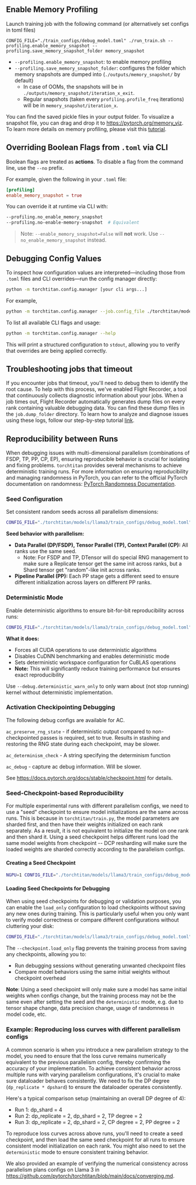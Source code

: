 ## Enable Memory Profiling

Launch training job with the following command (or alternatively set configs in toml files)
```
CONFIG_FILE="./train_configs/debug_model.toml" ./run_train.sh --profiling.enable_memory_snapshot --profiling.save_memory_snapshot_folder memory_snapshot
```
* `--profiling.enable_memory_snapshot`: to enable memory profiling
* `--profiling.save_memory_snapshot_folder`: configures the folder which memory snapshots are dumped into (`./outputs/memory_snapshot/` by default)
	+ In case of OOMs, the snapshots will be in `./outputs/memory_snapshot/iteration_x_exit`.
	+ Regular snapshots (taken every `profiling.profile_freq` iterations) will be in `memory_snapshot/iteration_x`.

You can find the saved pickle files in your output folder.
To visualize a snapshot file, you can drag and drop it to <https://pytorch.org/memory_viz>. To learn more details on memory profiling, please visit this [tutorial](https://pytorch.org/blog/understanding-gpu-memory-1/).

## Overriding Boolean Flags from `.toml` via CLI

Boolean flags are treated as **actions**. To disable a flag from the command line, use the `--no` prefix.

For example, given the following in your `.toml` file:

```toml
[profiling]
enable_memory_snapshot = true

```
You can override it at runtime via CLI with:

```bash
--profiling.no_enable_memory_snapshot
--profiling.no-enable-memory-snapshot  # Equivalent
```

> Note: `--enable_memory_snapshot=False` will **not** work. Use `--no_enable_memory_snapshot` instead.

## Debugging Config Values

To inspect how configuration values are interpreted—including those from `.toml` files and CLI overrides—run the config manager directly:

```bash
python -m torchtitan.config.manager [your cli args...]
```

For example,

```bash
python -m torchtitan.config.manager --job.config_file ./torchtitan/models/llama3/train_configs/llama3_8b.toml --profiling.enable_memory_snapshot
```

To list all available CLI flags and usage:

```bash
python -m torchtitan.config.manager --help
```

This will print a structured configuration to `stdout`, allowing you to verify that overrides are being applied correctly.

## Troubleshooting jobs that timeout

If you encounter jobs that timeout, you'll need to debug them to identify the root cause. To help with this process, we've enabled Flight Recorder, a tool that continuously collects diagnostic information about your jobs.
When a job times out, Flight Recorder automatically generates dump files on every rank containing valuable debugging data. You can find these dump files in the `job.dump_folder` directory.
To learn how to analyze and diagnose issues using these logs, follow our step-by-step tutorial [link](https://pytorch.org/tutorials/prototype/flight_recorder_tutorial.html).



## Reproducibility between Runs

When debugging issues with multi-dimensional parallelism (combinations of FSDP, TP, PP, CP, EP), ensuring reproducible behavior is crucial for isolating and fixing problems. `torchtitan` provides several mechanisms to achieve deterministic training runs. For more information on ensuring reproducibility and managing randomness in PyTorch, you can refer to the official PyTorch documentation on randomness: [PyTorch Randomness Documentation](https://docs.pytorch.org/docs/stable/notes/randomness.html).

### Seed Configuration
Set consistent random seeds across all parallelism dimensions:

```bash
CONFIG_FILE="./torchtitan/models/llama3/train_configs/debug_model.toml" ./run_train.sh --debug.seed 42
```

**Seed behavior with parallelism:**
- **Data Parallel (DP/FSDP), Tensor Parallel (TP), Context Parallel (CP):** All ranks use the same seed.
    - Note: For FSDP and TP, DTensor will do special RNG management to make sure a Replicate tensor get the same init across ranks, but a Shard tensor get "random"-like init across ranks.
- **Pipeline Parallel (PP):** Each PP stage gets a different seed to ensure different initialization across layers on different PP ranks.


### Deterministic Mode

Enable deterministic algorithms to ensure bit-for-bit reproducibility across runs:

```bash
CONFIG_FILE="./torchtitan/models/llama3/train_configs/debug_model.toml" ./run_train.sh --debug.deterministic
```

**What it does:**
- Forces all CUDA operations to use deterministic algorithms
- Disables CuDNN benchmarking and enables deterministic mode
- Sets deterministic workspace configuration for CuBLAS operations
- **Note:** This will significantly reduce training performance but ensures exact reproducibility

Use `--debug.deterministic_warn_only` to only warn about (not stop running) kernel without deterministic implementation.

### Activation Checkipointing Debugging ###

The following debug configs are available for AC.

`ac_preserve_rng_state` - if deterministic output compared to non-checkpointed passes is required, set to true. Results in stashing and restoring the RNG state during each checkpoint, may be slower.

`ac_determinism_check` - A string specifying the determinism function

`ac_debug` - capture ac debug information. Will be slower.

See https://docs.pytorch.org/docs/stable/checkpoint.html for details.

### Seed-Checkpoint-based Reproducibility

For multiple experimental runs with different parallelism configs, we need to use a "seed" checkpoint to ensure model initializations are the same across runs. This is because in `torchtitan/train.py`, the model parameters are sharded first, and then have their weights initialized on each rank separately. As a result, it is not equivalent to initialize the model on one rank and then shard it. Using a seed checkpoint helps different runs load the same model weights from checkpoint -- DCP resharding will make sure the loaded weights are sharded correctly according to the parallelism configs.

#### Creating a Seed Checkpoint

```bash
NGPU=1 CONFIG_FILE="./torchtitan/models/llama3/train_configs/debug_model.toml" ./run_train.sh --checkpoint.enable --checkpoint.create_seed_checkpoint --parallelism.data_parallel_replicate_degree 1 --parallelism.data_parallel_shard_degree 1 --parallelism.tensor_parallel_degree 1 --parallelism.pipeline_parallel_degree 1 --parallelism.context_parallel_degree 1 --parallelism.expert_parallel_degree 1
```

#### Loading Seed Checkpoints for Debugging

When using seed checkpoints for debugging or validation purposes, you can enable the `load_only` configuration to load checkpoints without saving any new ones during training. This is particularly useful when you only want to verify model correctness or compare different configurations without cluttering your disk:

```bash
CONFIG_FILE="./torchtitan/models/llama3/train_configs/debug_model.toml" ./run_train.sh --checkpoint.enable --checkpoint.load_only
```

The `--checkpoint.load_only` flag prevents the training process from saving any checkpoints, allowing you to:
- Run debugging sessions without generating unwanted checkpoint files
- Compare model behaviors using the same initial weights without checkpoint overhead

**Note**: Using a seed checkpoint will only make sure a model has same initial weights when configs change, but the training process may not be the same even after setting the seed and the `deterministic` mode, e.g. due to tensor shape change, data precision change, usage of randomness in model code, etc.

### Example: Reproducing loss curves with different parallelism configs

A common scenario is when you introduce a new parallelism strategy to the model, you need to ensure that the loss curve remains numerically equivalent to the previous parallelism config, thereby confirming the accuracy of your implementation. To achieve consistent behavior across multiple runs with varying parallelism configurations, it's crucial to make sure dataloader behaves consistently. We need to fix the DP degree (`dp_replicate * dpshard`) to ensure the dataloader operates consistently.

Here's a typical comparison setup (maintaining an overall DP degree of 4):
- Run 1: dp_shard = 4
- Run 2: dp_replicate = 2, dp_shard = 2, TP degree = 2
- Run 3: dp_replicate = 2, dp_shard = 2, CP degree = 2, PP degree = 2

To reproduce loss curves across above runs, you'll need to create a seed checkpoint, and then load the same seed checkpoint for all runs to ensure consistent model initialization on each rank. You might also need to set the `deterministic` mode to ensure consistent training behavior.

We also provided an example of verifying the numerical consistency across parallelism plans configs on Llama 3 in https://github.com/pytorch/torchtitan/blob/main/docs/converging.md.
